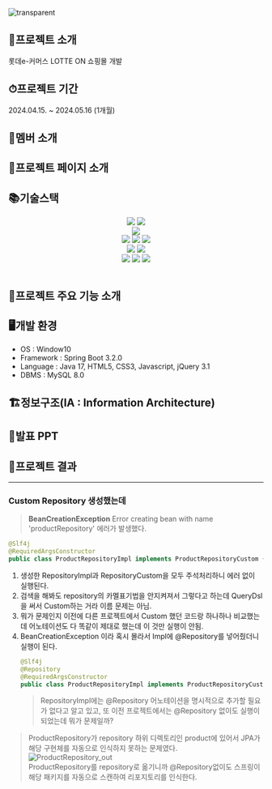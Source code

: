 ![transparent](https://capsule-render.vercel.app/api?type=transparent&fontColor=FF0000&text=LotteON&height=150&fontSize=60&desc=%20프로젝트&descAlignY=75&descAlign=60)

## 🛒프로젝트 소개
롯데e-커머스 LOTTE ON 쇼핑몰 개발


## ⏱프로젝트 기간
2024.04.15. ~ 2024.05.16 (1개월)


## 👫멤버 소개

## 🌟프로젝트 페이지 소개


## 📚기술스택
<div align=center> 
  <img src="https://img.shields.io/badge/html5-E34F26?style=for-the-badge&logo=html5&logoColor=white">
  <img src="https://img.shields.io/badge/css-1572B6?style=for-the-badge&logo=css3&logoColor=white">
  <br>
  
  <img src="https://img.shields.io/badge/mysql-4479A1?style=for-the-badge&logo=mysql&logoColor=white"> 
  <br>
  
  <img src="https://img.shields.io/badge/springboot-6DB33F?style=for-the-badge&logo=springboot&logoColor=white">
  <img src="https://img.shields.io/badge/java-007396?style=for-the-badge&logo=java&logoColor=white"> 
  <img src="https://img.shields.io/badge/gradle-221E1F?style=for-the-badge&logo=java&logoColor=white"> 
  <br>

  <img src="https://img.shields.io/badge/github-181717?style=for-the-badge&logo=github&logoColor=white">
  <img src="https://img.shields.io/badge/git-F05032?style=for-the-badge&logo=git&logoColor=white">
  <br>

  <img src="https://img.shields.io/badge/jira-0052CC?style=for-the-badge&logo=jira&logoColor=white">
  <img src="https://img.shields.io/badge/figma-F24E1E?style=for-the-badge&logo=figma&logoColor=white">
  <img src="https://img.shields.io/badge/slack-4A154B?style=for-the-badge&logo=slack&logoColor=white">
  


</div>

<br>


## 🌝프로젝트 주요 기능 소개 

## 🖥개발 환경
- OS : Window10
- Framework : Spring Boot 3.2.0
- Language : Java 17, HTML5, CSS3, Javascript, jQuery 3.1
- DBMS : MySQL 8.0

## 🏗정보구조(IA : Information Architecture)

## 🌟발표 PPT


## 🎱프로젝트 결과

----
### Custom Repository 생성했는데 

> **BeanCreationException** Error creating bean with name 'productRepository' 에러가 발생했다.

```java
@Slf4j
@RequiredArgsConstructor
public class ProductRepositoryImpl implements ProductRepositoryCustom {}
```
1. 생성한 RepositoryImpl과 RepositoryCustom을 모두 주석처리하니 에러 없이 실행된다.
2. 검색을 해봐도 repository의 카멜표기법을 안지켜져서 그렇다고 하는데 QueryDsl을 써서 Custom하는 거라 이름 문제는 아님. 
3. 뭐가 문제인지 이전에 다른 프로젝트에서 Custom 했던 코드랑 하나하나 비교했는데 어노테이션도 다 똑같이 제대로 했는데 이 것만 실행이 안됨.
4. BeanCreationException 이라 혹시 몰라서 Impl에 @Repository를 넣어줬더니 실행이 된다.
   ```java
   @Slf4j
   @Repository
   @RequiredArgsConstructor
   public class ProductRepositoryImpl implements ProductRepositoryCustom{}
   ```
   > RepositoryImpl에는 @Repository 어노테이션을 명시적으로 추가할 필요가 없다고 알고 있고, 또 이전 프로젝트에서는 @Repository 없이도 실행이 되었는데 뭐가 문제일까?

> ProductRepository가 repository 하위 디렉토리인 product에 있어서 JPA가 해당 구현체를 자동으로 인식하지 못하는 문제였다.<br>
![ProductRepository_out](https://github.com/linma21/lotteon-team3/assets/154877422/305e729c-9a46-4ce7-8000-a2eba070aded)<br>
ProductRepository를 repository로 옮기니까 @Repository없이도 스프링이 해당 패키지를 자동으로 스캔하여 리포지토리를 인식한다.
